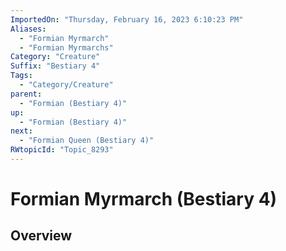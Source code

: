 ```yaml
---
ImportedOn: "Thursday, February 16, 2023 6:10:23 PM"
Aliases:
  - "Formian Myrmarch"
  - "Formian Myrmarchs"
Category: "Creature"
Suffix: "Bestiary 4"
Tags:
  - "Category/Creature"
parent:
  - "Formian (Bestiary 4)"
up:
  - "Formian (Bestiary 4)"
next:
  - "Formian Queen (Bestiary 4)"
RWtopicId: "Topic_8293"
---
```

# Formian Myrmarch (Bestiary 4)
## Overview
